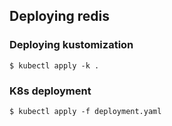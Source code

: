## Deploying redis


### Deploying kustomization

```
$ kubectl apply -k .
```

### K8s deployment

```
$ kubectl apply -f deployment.yaml
```

